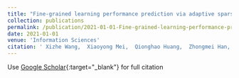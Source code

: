 ```yaml
---
title: "Fine-grained learning performance prediction via adaptive sparse self-attention networks"
collection: publications
permalink: /publication/2021-01-01-Fine-grained-learning-performance-prediction-via-adaptive-sparse-self-attention-networks
date: 2021-01-01
venue: 'Information Sciences'
citation: ' Xizhe Wang,  Xiaoyong Mei,  Qionghao Huang,  Zhongmei Han,  Changqin Huang, &quot;Fine-grained learning performance prediction via adaptive sparse self-attention networks.&quot; Information Sciences, 2021.'
---
```

Use [Google Scholar](https://scholar.google.com/scholar?q=Fine+grained+learning+performance+prediction+via+adaptive+sparse+self+attention+networks){:target="_blank"} for full citation